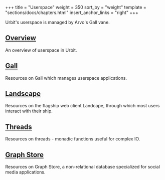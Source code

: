 +++
title = "Userspace"
weight = 350
sort_by = "weight"
template = "sections/docs/chapters.html"
insert_anchor_links = "right"
+++

Urbit's userspace is managed by Arvo's Gall vane.

## [Overview](/docs/userspace/overview)

An overview of userspace in Urbit.

## [Gall](/docs/userspace/gall/gall)

Resources on Gall which manages userspace applications.

## [Landscape](/docs/userspace/landscape/_index)

Resources on the flagship web client Landcape, through which most users interact with their ship.

## [Threads](/docs/userspace/threads/_index)

Resources on threads - monadic functions useful for complex IO.

## [Graph Store](/docs/userspace/graph-store/_index)

Resources on Graph Store, a non-relational database specialized for social media applications.

